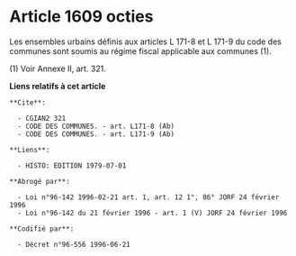 # Article 1609 octies

Les ensembles urbains définis aux articles L 171-8 et L 171-9 du code des communes sont soumis au régime fiscal applicable
aux communes (1).

(1) Voir Annexe II, art. 321.

**Liens relatifs à cet article**

	**Cite**:

	  - CGIAN2 321
	  - CODE DES COMMUNES. - art. L171-8 (Ab)
	  - CODE DES COMMUNES. - art. L171-9 (Ab)

	**Liens**:

	  - HISTO: EDITION 1979-07-01

	**Abrogé par**:

	  - Loi n°96-142 1996-02-21 art. 1, art. 12 1°, 86° JORF 24 février 1996
	  - Loi n°96-142 du 21 février 1996 - art. 1 (V) JORF 24 février 1996

	**Codifié par**:

	  - Décret n°96-556 1996-06-21
